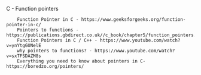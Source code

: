 C - Function pointers
	
		Function Pointer in C - https://www.geeksforgeeks.org/function-pointer-in-c/
		Pointers to functions - https://publications.gbdirect.co.uk//c_book/chapter5/function_pointers.html
		Function Pointers in C / C++ - https://www.youtube.com/watch?v=ynYtgGUNelE
		why pointers to functions? - https://www.youtube.com/watch?v=sxTFSDAZM8s
		Everything you need to know about pointers in C- https://boredzo.org/pointers/
